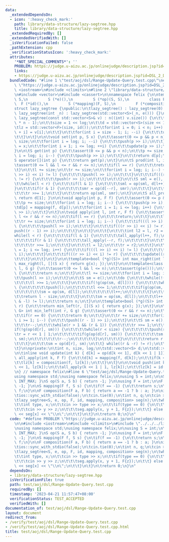 ```yaml
---
data:
  _extendedDependsOn:
  - icon: ':heavy_check_mark:'
    path: library/data-structure/lazy-segtree.hpp
    title: library/data-structure/lazy-segtree.hpp
  _extendedRequiredBy: []
  _extendedVerifiedWith: []
  _isVerificationFailed: false
  _pathExtension: cpp
  _verificationStatusIcon: ':heavy_check_mark:'
  attributes:
    '*NOT_SPECIAL_COMMENTS*': ''
    PROBLEM: https://judge.u-aizu.ac.jp/onlinejudge/description.jsp?id=DSL_2_D
    links:
    - https://judge.u-aizu.ac.jp/onlinejudge/description.jsp?id=DSL_2_D
  bundledCode: "#line 1 \"test/aoj/dsl/Range-Update-Query.test.cpp\"\n#define PROBLEM\
    \ \"https://judge.u-aizu.ac.jp/onlinejudge/description.jsp?id=DSL_2_D\"\n\n#include\
    \ <iostream>\n#include <climits>\n#line 2 \"library/data-structure/lazy-segtree.hpp\"\
    \n#include <vector>\n#include <cassert>\n\nnamespace felix {\n\ntemplate<class\
    \ S,\n         S (*e)(),\n         S (*op)(S, S),\n         class F,\n       \
    \  F (*id)(),\n         S (*mapping)(F, S),\n         F (*composition)(F, F)>\n\
    struct lazy_segtree {\npublic:\n\tlazy_segtree() : lazy_segtree(0) {}\n\texplicit\
    \ lazy_segtree(int _n) : lazy_segtree(std::vector<S>(_n, e())) {}\n\texplicit\
    \ lazy_segtree(const std::vector<S>& v) : n((int) v.size()) {\n\t\tlog = std::__lg(2\
    \ * n - 1);\n\t\tsize = 1 << log;\n\t\td = std::vector<S>(size << 1, e());\n\t\
    \tlz = std::vector<F>(size, id());\n\t\tfor(int i = 0; i < n; i++) {\n\t\t\td[size\
    \ + i] = v[i];\n\t\t}\n\t\tfor(int i = size - 1; i; --i) {\n\t\t\tupdate(i);\n\
    \t\t}\n\t}\n\n\tvoid set(int p, S x) {\n\t\tassert(0 <= p && p < n);\n\t\tp +=\
    \ size;\n\t\tfor(int i = log; i; --i) {\n\t\t\tpush(p >> i);\n\t\t}\n\t\td[p]\
    \ = x;\n\t\tfor(int i = 1; i <= log; ++i) {\n\t\t\tupdate(p >> i);\n\t\t}\n\t\
    }\n\n\tS get(int p) {\n\t\tassert(0 <= p && p < n);\n\t\tp += size;\n\t\tfor(int\
    \ i = log; i; i--) {\n\t\t\tpush(p >> i);\n\t\t}\n\t\treturn d[p];\n\t}\n\n\t\
    S operator[](int p) {\n\t\treturn get(p);\n\t}\n\n\tS prod(int l, int r) {\n\t\
    \tassert(0 <= l && l <= r && r <= n);\n\t\tif(l == r) {\n\t\t\treturn e();\n\t\
    \t}\n\t\tl += size;\n\t\tr += size;\n\t\tfor(int i = log; i; i--) {\n\t\t\tif(((l\
    \ >> i) << i) != l) {\n\t\t\t\tpush(l >> i);\n\t\t\t}\n\t\t\tif(((r >> i) << i)\
    \ != r) {\n\t\t\t\tpush(r >> i);\n\t\t\t}\n\t\t}\n\t\tS sml = e(), smr = e();\n\
    \t\twhile(l < r) {\n\t\t\tif(l & 1) {\n\t\t\t\tsml = op(sml, d[l++]);\n\t\t\t\
    }\n\t\t\tif(r & 1) {\n\t\t\t\tsmr = op(d[--r], smr);\n\t\t\t}\n\t\t\tl >>= 1;\n\
    \t\t\tr >>= 1;\n\t\t}\n\t\treturn op(sml, smr);\n\t}\n\n\tS all_prod() const {\
    \ return d[1]; }\n\n\tvoid apply(int p, F f) {\n\t\tassert(0 <= p && p < n);\n\
    \t\tp += size;\n\t\tfor(int i = log; i; i--) {\n\t\t\tpush(p >> i);\n\t\t}\n\t\
    \td[p] = mapping(f, d[p]);\n\t\tfor(int i = 1; i <= log; i++) {\n\t\t\tupdate(p\
    \ >> i);\n\t\t}\n\t}\n\tvoid apply(int l, int r, F f) {\n\t\tassert(0 <= l &&\
    \ l <= r && r <= n);\n\t\tif(l == r) {\n\t\t\treturn;\n\t\t}\n\t\tl += size;\n\
    \t\tr += size;\n\t\tfor(int i = log; i; i--) {\n\t\t\tif(((l >> i) << i) != l)\
    \ {\n\t\t\t\tpush(l >> i);\n\t\t\t}\n\t\t\tif(((r >> i) << i) != r) {\n\t\t\t\t\
    push((r - 1) >> i);\n\t\t\t}\n\t\t}\n\t\t{\n\t\t\tint l2 = l, r2 = r;\n\t\t\t\
    while(l < r) {\n\t\t\t\tif(l & 1) {\n\t\t\t\t\tall_apply(l++, f);\n\t\t\t\t}\n\
    \t\t\t\tif(r & 1) {\n\t\t\t\t\tall_apply(--r, f);\n\t\t\t\t}\n\t\t\t\tl >>= 1;\n\
    \t\t\t\tr >>= 1;\n\t\t\t}\n\t\t\tl = l2;\n\t\t\tr = r2;\n\t\t}\n\t\tfor(int i\
    \ = 1; i <= log; i++) {\n\t\t\tif(((l >> i) << i) != l) {\n\t\t\t\tupdate(l >>\
    \ i);\n\t\t\t}\n\t\t\tif(((r >> i) << i) != r) {\n\t\t\t\tupdate((r - 1) >> i);\n\
    \t\t\t}\n\t\t}\n\t}\n\n\ttemplate<bool (*g)(S)> int max_right(int l) {\n\t\treturn\
    \ max_right(l, [](S x) { return g(x); });\n\t}\n\n\ttemplate<class G> int max_right(int\
    \ l, G g) {\n\t\tassert(0 <= l && l <= n);\n\t\tassert(g(e()));\n\t\tif(l == n)\
    \ {\n\t\t\treturn n;\n\t\t}\n\t\tl += size;\n\t\tfor(int i = log; i; i--) {\n\t\
    \t\tpush(l >> i);\n\t\t}\n\t\tS sm = e();\n\t\tdo {\n\t\t\twhile(!(l & 1)) {\n\
    \t\t\t\tl >>= 1;\n\t\t\t}\n\t\t\tif(!g(op(sm, d[l]))) {\n\t\t\t\twhile(l < size)\
    \ {\n\t\t\t\t\tpush(l);\n\t\t\t\t\tl <<= 1;\n\t\t\t\t\tif(g(op(sm, d[l]))) {\n\
    \t\t\t\t\t\tsm = op(sm, d[l]);\n\t\t\t\t\t\tl++;\n\t\t\t\t\t}\n\t\t\t\t}\n\t\t\
    \t\treturn l - size;\n\t\t\t}\n\t\t\tsm = op(sm, d[l]);\n\t\t\tl++;\n\t\t} while((l\
    \ & -l) != l);\n\t\treturn n;\n\t}\n\n\ttemplate<bool (*g)(S)> int min_left(int\
    \ r) {\n\t\treturn min_left(r, [](S x) { return g(x); });\n\t}\n\n\ttemplate<class\
    \ G> int min_left(int r, G g) {\n\t\tassert(0 <= r && r <= n);\n\t\tassert(g(e()));\n\
    \t\tif(r == 0) {\n\t\t\treturn 0;\n\t\t}\n\t\tr += size;\n\t\tfor(int i = log;\
    \ i >= 1; i--) {\n\t\t\tpush((r - 1) >> i);\n\t\t}\n\t\tS sm = e();\n\t\tdo {\n\
    \t\t\tr--;\n\t\t\twhile(r > 1 && (r & 1)) {\n\t\t\t\tr >>= 1;\n\t\t\t}\n\t\t\t\
    if(!g(op(d[r], sm))) {\n\t\t\t\twhile(r < size) {\n\t\t\t\t\tpush(r);\n\t\t\t\t\
    \tr = r << 1 | 1;\n\t\t\t\t\tif(g(op(d[r], sm))) {\n\t\t\t\t\t\tsm = op(d[r],\
    \ sm);\n\t\t\t\t\t\tr--;\n\t\t\t\t\t}\n\t\t\t\t}\n\t\t\t\treturn r + 1 - size;\n\
    \t\t\t}\n\t\t\tsm = op(d[r], sm);\n\t\t} while((r & -r) != r);\n\t\treturn 0;\n\
    \t}\n\nprivate:\n\tint n, size, log;\n\tstd::vector<S> d;\n\tstd::vector<F> lz;\n\
    \n\tinline void update(int k) { d[k] = op(d[k << 1], d[k << 1 | 1]); }\n\n\tvoid\
    \ all_apply(int k, F f) {\n\t\td[k] = mapping(f, d[k]);\n\t\tif(k < size) {\n\t\
    \t\tlz[k] = composition(f, lz[k]);\n\t\t}\n\t}\n\n\tvoid push(int k) {\n\t\tall_apply(k\
    \ << 1, lz[k]);\n\t\tall_apply(k << 1 | 1, lz[k]);\n\t\tlz[k] = id();\n\t}\n};\n\
    \n} // namespace felix\n#line 6 \"test/aoj/dsl/Range-Update-Query.test.cpp\"\n\
    using namespace std;\nusing namespace felix;\n\nusing S = int;\n\nS e() { return\
    \ INT_MAX; }\nS op(S a, S b) { return -1; }\n\nusing F = int;\n\nF id() { return\
    \ -1; }\n\nS mapping(F f, S s) {\n\tif(f == -1) {\n\t\treturn s;\n\t}\n\treturn\
    \ f;\n}\n\nF composition(F a, F b) { return a == -1 ? b : a; }\n\nint main() {\n\
    \tios::sync_with_stdio(false);\n\tcin.tie(0);\n\tint n, q;\n\tcin >> n >> q;\n\
    \tlazy_segtree<S, e, op, F, id, mapping, composition> seg(n);\n\twhile(q--) {\n\
    \t\tint type, x;\n\t\tcin >> type >> x;\n\t\tif(type == 0) {\n\t\t\tint y, z;\n\
    \t\t\tcin >> y >> z;\n\t\t\tseg.apply(x, y + 1, F{z});\n\t\t} else {\n\t\t\tcout\
    \ << seg[x] << \"\\n\";\n\t\t}\n\t}\n\treturn 0;\n}\n"
  code: "#define PROBLEM \"https://judge.u-aizu.ac.jp/onlinejudge/description.jsp?id=DSL_2_D\"\
    \n\n#include <iostream>\n#include <climits>\n#include \"../../../library/data-structure/lazy-segtree.hpp\"\
    \nusing namespace std;\nusing namespace felix;\n\nusing S = int;\n\nS e() { return\
    \ INT_MAX; }\nS op(S a, S b) { return -1; }\n\nusing F = int;\n\nF id() { return\
    \ -1; }\n\nS mapping(F f, S s) {\n\tif(f == -1) {\n\t\treturn s;\n\t}\n\treturn\
    \ f;\n}\n\nF composition(F a, F b) { return a == -1 ? b : a; }\n\nint main() {\n\
    \tios::sync_with_stdio(false);\n\tcin.tie(0);\n\tint n, q;\n\tcin >> n >> q;\n\
    \tlazy_segtree<S, e, op, F, id, mapping, composition> seg(n);\n\twhile(q--) {\n\
    \t\tint type, x;\n\t\tcin >> type >> x;\n\t\tif(type == 0) {\n\t\t\tint y, z;\n\
    \t\t\tcin >> y >> z;\n\t\t\tseg.apply(x, y + 1, F{z});\n\t\t} else {\n\t\t\tcout\
    \ << seg[x] << \"\\n\";\n\t\t}\n\t}\n\treturn 0;\n}\n"
  dependsOn:
  - library/data-structure/lazy-segtree.hpp
  isVerificationFile: true
  path: test/aoj/dsl/Range-Update-Query.test.cpp
  requiredBy: []
  timestamp: '2023-04-21 11:57:47+08:00'
  verificationStatus: TEST_ACCEPTED
  verifiedWith: []
documentation_of: test/aoj/dsl/Range-Update-Query.test.cpp
layout: document
redirect_from:
- /verify/test/aoj/dsl/Range-Update-Query.test.cpp
- /verify/test/aoj/dsl/Range-Update-Query.test.cpp.html
title: test/aoj/dsl/Range-Update-Query.test.cpp
---
```

